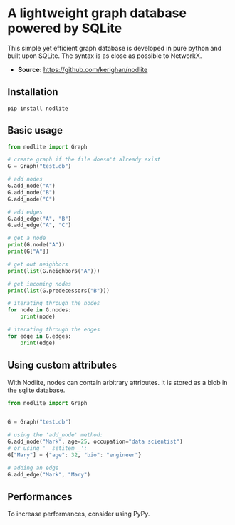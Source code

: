 # A lightweight graph database powered by SQLite

This simple yet efficient graph database is developed in pure python and built upon SQLite. The syntax is as close as possible to NetworkX.

- **Source:** https://github.com/kerighan/nodlite

## Installation

```
pip install nodlite
```

## Basic usage

```python
from nodlite import Graph

# create graph if the file doesn't already exist
G = Graph("test.db")

# add nodes
G.add_node("A")
G.add_node("B")
G.add_node("C")

# add edges
G.add_edge("A", "B")
G.add_edge("A", "C")

# get a node
print(G.node("A"))
print(G["A"])

# get out neighbors
print(list(G.neighbors("A")))

# get incoming nodes
print(list(G.predecessors("B")))

# iterating through the nodes
for node in G.nodes:
    print(node)

# iterating through the edges
for edge in G.edges:
    print(edge)
```

## Using custom attributes

With Nodlite, nodes can contain arbitrary attributes. It is stored as a blob in the sqlite database.

```python
from nodlite import Graph


G = Graph("test.db")

# using the 'add_node' method:
G.add_node("Mark", age=25, occupation="data scientist")
# or using '__setitem__':
G["Mary"] = {"age": 32, "bio": "engineer"}

# adding an edge
G.add_edge("Mark", "Mary")
```

## Performances

To increase performances, consider using PyPy.

